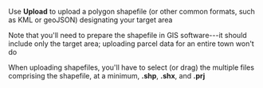 Use **Upload** to upload a polygon shapefile (or other common formats,
such as KML or geoJSON) designating your target area

Note that you'll need to 
prepare the shapefile in GIS software---it should include only the target area;
uploading parcel data for an entire town won't do

When uploading shapefiles, you'll have to select (or drag) the multiple files
comprising the shapefile, at a minimum, **.shp**, **.shx**, and **.prj**